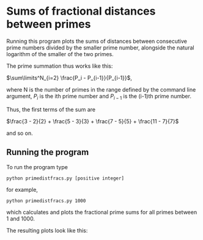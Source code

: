 # Sums of fractional distances between primes #

Running this program plots the sums of distances between consecutive prime numbers divided by the smaller prime number, alongside the natural logarithm of the smaller of the two primes.

The prime summation thus works like this:

$\sum\limits^N_{i=2} \frac{P_i - P_{i-1}}{P_{i-1}}$,

where N is the number of primes in the range defined by the command line argument, $P_i$ is the ith prime number and $P_{i-1}$ is the (i-1)th prime number. 

Thus, the first terms of the sum are

$\frac{3 - 2}{2} + \frac{5 - 3}{3} + \frac{7 - 5}{5} + \frac{11 - 7}{7}$

and so on.

## Running the program ##

To run the program type

`python primedistfracs.py [positive integer]`

for example,

`python primedistfracs.py 1000`

which calculates and plots the fractional prime sums for all primes between 1 and 1000. 

The resulting plots look like this: 



